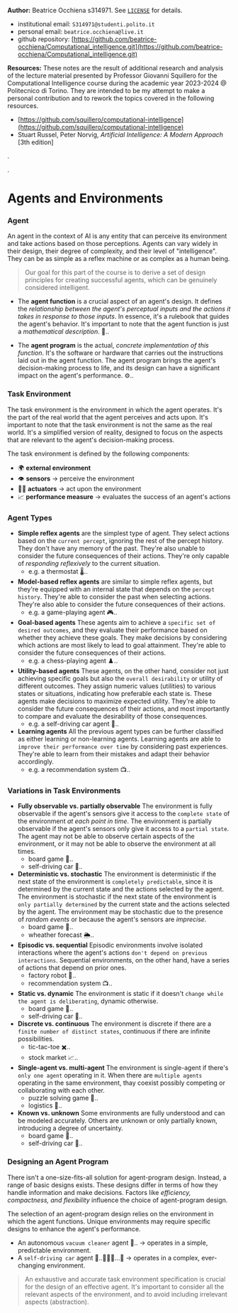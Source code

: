 
**Author:** Beatrice Occhiena s314971. See [`LICENSE`](https://github.com/beatrice-occhiena/Computational_intelligence/blob/main/LICENSE) for details.
- institutional email: `S314971@studenti.polito.it`
- personal email: `beatrice.occhiena@live.it`
- github repository: [https://github.com/beatrice-occhiena/Computational_intelligence.git](https://github.com/beatrice-occhiena/Computational_intelligence.git)

**Resources:** These notes are the result of additional research and analysis of the lecture material presented by Professor Giovanni Squillero for the Computational Intelligence course during the academic year 2023-2024 @ Politecnico di Torino. They are intended to be my attempt to make a personal contribution and to rework the topics covered in the following resources.
- [https://github.com/squillero/computational-intelligence](https://github.com/squillero/computational-intelligence)
- Stuart Russel, Peter Norvig, *Artificial Intelligence: A Modern Approach* [3th edition]

.

.

# Agents and Environments

### Agent
An agent in the context of AI is any entity that can perceive its environment and take actions based on those perceptions. Agents can vary widely in their design, their degree of complexity, and their level of "intelligence". They can be as simple as a reflex machine or as complex as a human being.

> Our goal for this part of the course is to derive a set of design principles for creating successful agents, which can be genuinely considered intelligent.

- The **agent function** is a crucial aspect of an agent's design. It defines the *relationship between the agent's perceptual inputs and the actions it takes in response to those inputs*. In essence, it's a rulebook that guides the agent's behavior. It's important to note that the agent function is just a *mathematical description*. 📖..

- The **agent program** is the actual, *concrete implementation of this function*. It's the software or hardware that carries out the instructions laid out in the agent function. The agent program brings the agent's decision-making process to life, and its design can have a significant impact on the agent's performance. ⚙️..

### Task Environment
The task environment is the environment in which the agent operates. It's the part of the real world that the agent perceives and acts upon. It's important to note that the task environment is not the same as the real world. It's a simplified version of reality, designed to focus on the aspects that are relevant to the agent's decision-making process.

The task environment is defined by the following components:
- 🌍 **external environment**
- 👁️ **sensors** -> perceive the environment 
- 🫳🏻 **actuators** -> act upon the environment 
- 📈 **performance measure** -> evaluates the success of an agent's actions 

### Agent Types
- **Simple reflex agents** are the simplest type of agent. They select actions based on the `current percept`, ignoring the rest of the percept history. They don't have any memory of the past. They're also unable to consider the future consequences of their actions. They're only capable of *responding reflexively* to the current situation. 
  - e.g. a thermostat 🌡️..
- **Model-based reflex agents** are similar to simple reflex agents, but they're equipped with an internal state that depends on the `percept history`. They're able to consider the past when selecting actions. They're also able to consider the future consequences of their actions.
  - e.g. a game-playing agent 🎮..
- **Goal-based agents** These agents aim to achieve a `specific set of desired outcomes`, and they evaluate their performance based on whether they achieve these goals. They make decisions by considering which actions are most likely to lead to goal attainment. They're able to consider the future consequences of their actions. 
  - e.g. a chess-playing agent ♟️..
- **Utility-based agents** These agents, on the other hand, consider not just achieving specific goals but also the `overall desirability` or utility of different outcomes. They assign numeric values (utilities) to various states or situations, indicating how preferable each state is. These agents make decisions to maximize expected utility. They're able to consider the future consequences of their actions, and most importantly to compare and evaluate the desirability of those consequences. 
  - e.g. a self-driving car agent 🚗..
- **Learning agents** All the previous agent types can be further classified as either learning or non-learning agents. Learning agents are able to `improve their performance over time` by considering past experiences. They're able to learn from their mistakes and adapt their behavior accordingly.
  - e.g. a recommendation system 📺..

### Variations in Task Environments
- **Fully observable vs. partially observable** The environment is fully observable if the agent's sensors give it access to the `complete state` of the environment *at each point in time*. The environment is partially observable if the agent's sensors only give it access to a `partial state`. The agent may not be able to observe certain aspects of the environment, or it may not be able to observe the environment at all times.
  - board game 🎲..
  - self-driving car 🚗..
- **Deterministic vs. stochastic** The environment is deterministic if the next state of the environment is `completely predictable`, since it is determined by the current state and the actions selected by the agent. The environment is stochastic if the next state of the environment is `only partially determined` by the current state and the actions selected by the agent. The environment may be stochastic due to the presence of *random events* or because the agent's sensors are *imprecise*.
  - board game 🎲..
  - wheather forecast 🌦️..
- **Episodic vs. sequential** Episodic environments involve isolated interactions where the agent's actions `don't depend on previous interactions`. Sequential environments, on the other hand, have a series of actions that depend on prior ones.
  - factory robot 🤖..
  - recommendation system 📺..
- **Static vs. dynamic** The environment is static if it doesn't `change while the agent is deliberating`, dynamic otherwise.
  - board game 🎲..
  - self-driving car 🚗..
- **Discrete vs. continuous** The environment is discrete if there are a `finite number of distinct states`, continuous if there are infinite possibilities.
  - tic-tac-toe ✖️..
  - stock market 📈..
- **Single-agent vs. multi-agent** The environment is single-agent if there's `only one agent` operating in it. When there are `multiple agents` operating in the same environment, thay coexist possibly competing or collaborating with each other.
  - puzzle solving game 🧩..
  - logistics 🚚..
- **Known vs. unknown**  Some environments are fully understood and can be modeled accurately. Others are unknown or only partially known, introducing a degree of uncertainty.
  - board game 🎲..
  - self-driving car 🚗..

### Designing an Agent Program
There isn't a one-size-fits-all solution for agent-program design. Instead, a range of basic designs exists. These designs differ in terms of how they handle information and make decisions. Factors like *efficiency, compactness, and flexibility* influence the choice of agent-program design.

The selection of an agent-program design relies on the environment in which the agent functions. Unique environments may require specific designs to enhance the agent's performance. 
- An autonomous `vacuum cleaner` agent 🧹.. -> operates in a simple, predictable environment.
- A `self-driving car` agent 🌳..🚶🏻🚦...🚗 -> operates in a complex, ever-changing environment.

 > An exhaustive and accurate task environment specification is crucial for the design of an effective agent. It's important to consider all the relevant aspects of the environment, and to avoid including irrelevant aspects (abstraction).